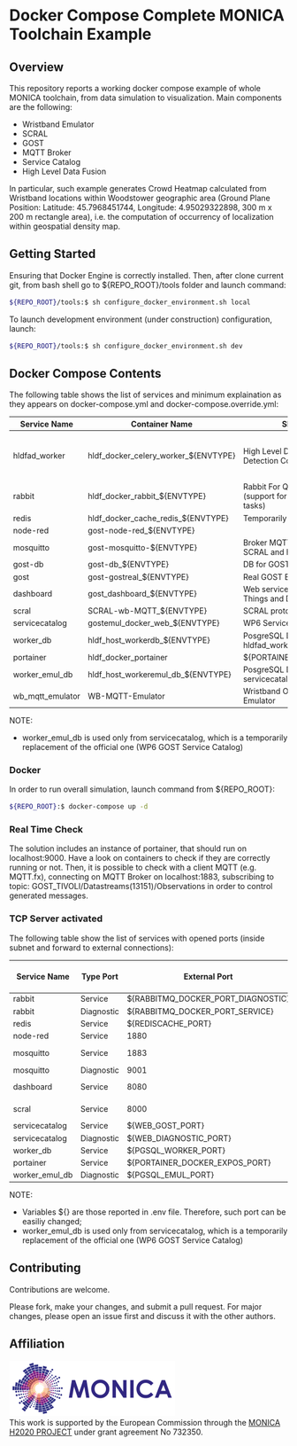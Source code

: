 # Docker Compose Complete MONICA Toolchain Example 

## Overview

This repository reports a working docker compose example of whole MONICA toolchain, from data simulation to visualization. Main components are the following:

- Wristband Emulator
- SCRAL
- GOST
- MQTT Broker
- Service Catalog
- High Level Data Fusion

In particular, such example generates Crowd Heatmap calculated from Wristband locations within Woodstower geographic area (Ground Plane Position: Latitude: 45.7968451744, Longitude: 4.95029322898, 300 m x 200 m rectangle area), 
i.e. the computation of occurrency of localization within geospatial density map.

## Getting Started
<!-- Instruction to make the project up and running. -->
Ensuring that Docker Engine is correctly installed. Then, after clone current git, from bash shell go to ${REPO_ROOT}/tools folder and launch command:

```bash
${REPO_ROOT}/tools:$ sh configure_docker_environment.sh local
```

To launch development environment (under construction) configuration, launch:
```bash
${REPO_ROOT}/tools:$ sh configure_docker_environment.sh dev
```

## Docker Compose Contents

The following table shows the list of services and minimum explaination as they appears on docker-compose.yml and docker-compose.override.yml:

| Service Name | Container Name | Short Description | Links | Depends on |
| --------------- | --------------- | --------------- | --------------- | --------------- |
| hldfad_worker| hldf_docker_celery_worker_${ENVTYPE} | High Level Data Fusion and Anomaly Detection Core | rabbit, redis, mosquitto, dashboard, worker_db, servicecatalog | rabbit, redis, mosquitto, dashboard, scral, wb_mqtt_emulator, servicecatalog|
| rabbit | hldf_docker_rabbit_${ENVTYPE} | Rabbit For Queue Management (support for hldfad_worker celery tasks) | None | None |
| redis | hldf_docker_cache_redis_${ENVTYPE} | Temporarily cache for hldfad_worker | None| None |
| node-red | gost-node-red_${ENVTYPE} |  | |  |
| mosquitto | gost-mosquitto-${ENVTYPE} | Broker MQTT as a middleware for SCRAL and hldfad_worker | None | None |
| gost-db | gost-db_${ENVTYPE} | DB for GOST | None | None |
| gost | gost-gostreal_${ENVTYPE} | Real GOST Engine | None | mosquitto, gost-db |
| dashboard | gost_dashboard_${ENVTYPE} | Web services to get GOST Catalog with Things and Datastreams | None | gost |
| scral | SCRAL-wb-MQTT_${ENVTYPE} | SCRAL protocol adapter-middleware | | dashboard, gost, mosquitto |
| servicecatalog | gostemul_docker_web_${ENVTYPE} | WP6 Service Catalog (temporarily) | worker_emul_db | worker_emul_db |
| worker_db | hldf_host_workerdb_${ENVTYPE} | PosgreSQL Database used by hldfad_worker to store output | None | None |
| portainer | hldf_docker_portainer | ${PORTAINER_DOCKER_EXPOS_PORT} | 9000 | None |
| worker_emul_db | hldf_host_workeremul_db_${ENVTYPE} | PosgreSQL Database to support servicecatalog  |  | servicecatalog |
| wb_mqtt_emulator | WB-MQTT-Emulator | Wristband Observations Generator Emulator | mosquitto | dashboard,gost,mosquitto,scral |

NOTE:

- worker_emul_db is used only from servicecatalog, which is a temporarily replacement of the official one (WP6 GOST Service Catalog)

### Docker

In order to run overall simulation, launch command from ${REPO_ROOT}:

```bash
${REPO_ROOT}:$ docker-compose up -d
```

### Real Time Check

The solution includes an instance of portainer, that should run on localhost:9000. Have a look on containers to check if they are correctly running or not. Then, it is possible to check with a client MQTT (e.g. MQTT.fx), 
connecting on MQTT Broker on localhost:1883, subscribing to topic: GOST_TIVOLI/Datastreams(13151)/Observations in order to control generated messages.

### TCP Server activated

The following table show the list of services with opened ports (inside subnet and forward to external connections):

| Service Name | Type Port | External Port | Internal Subnet Port | Income Connection From |
| --------------- | --------------- | --------------- | --------------- | --------------- |
| rabbit | Service | ${RABBITMQ_DOCKER_PORT_DIAGNOSTIC} | 5672| hldfad_worker |
| rabbit | Diagnostic | ${RABBITMQ_DOCKER_PORT_SERVICE} | 15672| None |
| redis | Service | ${REDISCACHE_PORT} | 6379| hldfad_worker |
| node-red | Service | 1880 | 1880| gost |
| mosquitto | Service | 1883 | 1883| gost, scral, hldfad_worker|
| mosquitto | Diagnostic | 9001 | 9001| None |
| dashboard | Service | 8080 | 8080| gost, hldfad_worker |
| scral | Service | 8000 | 8000| gost, hldfad_worker |
| servicecatalog | Service | ${WEB_GOST_PORT} | ${V_SERVER_WEB_PORT} | hldfad_worker |
| servicecatalog | Diagnostic | ${WEB_DIAGNOSTIC_PORT} | 3001 | hldfad_worker |
| worker_db | Service | ${PGSQL_WORKER_PORT} | ${PGSQL_WORKER_PORT} | hldfad_worker |
| portainer | Service | ${PORTAINER_DOCKER_EXPOS_PORT} | 9000 | None |
| worker_emul_db | Diagnostic | ${PGSQL_EMUL_PORT} | ${PGSQL_EMUL_PORT} | servicecatalog |

NOTE:

- Variables ${} are those reported in .env file. Therefore, such port can be easiliy changed;
- worker_emul_db is used only from servicecatalog, which is a temporarily replacement of the official one (WP6 GOST Service Catalog)

## Contributing
Contributions are welcome. 

Please fork, make your changes, and submit a pull request. For major changes, please open an issue first and discuss it with the other authors.

## Affiliation
![MONICA](https://github.com/MONICA-Project/template/raw/master/monica.png)  
This work is supported by the European Commission through the [MONICA H2020 PROJECT](https://www.monica-project.eu) under grant agreement No 732350.
